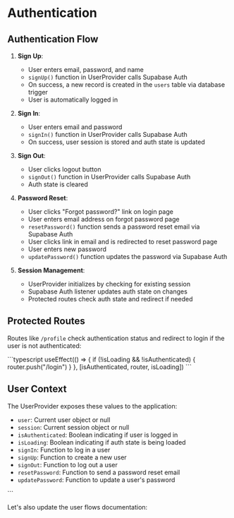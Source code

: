 # Authentication

## Authentication Flow

1. **Sign Up**:
   - User enters email, password, and name
   - `signUp()` function in UserProvider calls Supabase Auth
   - On success, a new record is created in the `users` table via database trigger
   - User is automatically logged in

2. **Sign In**:
   - User enters email and password
   - `signIn()` function in UserProvider calls Supabase Auth
   - On success, user session is stored and auth state is updated

3. **Sign Out**:
   - User clicks logout button
   - `signOut()` function in UserProvider calls Supabase Auth
   - Auth state is cleared

4. **Password Reset**:
   - User clicks "Forgot password?" link on login page
   - User enters email address on forgot password page
   - `resetPassword()` function sends a password reset email via Supabase Auth
   - User clicks link in email and is redirected to reset password page
   - User enters new password
   - `updatePassword()` function updates the password via Supabase Auth

5. **Session Management**:
   - UserProvider initializes by checking for existing session
   - Supabase Auth listener updates auth state on changes
   - Protected routes check auth state and redirect if needed

## Protected Routes

Routes like `/profile` check authentication status and redirect to login if the user is not authenticated:

\`\`\`typescript
useEffect(() => {
  if (!isLoading && !isAuthenticated) {
    router.push("/login")
  }
}, [isAuthenticated, router, isLoading])
\`\`\`

## User Context

The UserProvider exposes these values to the application:

- `user`: Current user object or null
- `session`: Current session object or null
- `isAuthenticated`: Boolean indicating if user is logged in
- `isLoading`: Boolean indicating if auth state is being loaded
- `signIn`: Function to log in a user
- `signUp`: Function to create a new user
- `signOut`: Function to log out a user
- `resetPassword`: Function to send a password reset email
- `updatePassword`: Function to update a user's password

\`\`\`

Let's also update the user flows documentation:
